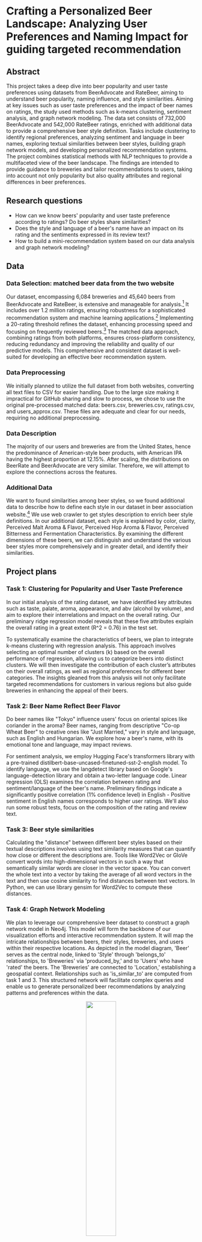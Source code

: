 # Crafting a Personalized Beer Landscape: Analyzing User Preferences and Naming Impact for guiding targeted recommendation
## Abstract
This project takes a deep dive into beer popularity and user taste preferences using datasets from BeerAdvocate and RateBeer, aiming to understand beer popularity, naming influence, and style similarities. Aiming at key issues such as user taste preferences and the impact of beer names on ratings, the study used methods such as k-means clustering, sentiment analysis, and graph network modeling. The data set consists of 732,000 BeerAdvocate and 542,000 RateBeer ratings, enriched with additional data to provide a comprehensive beer style definition.
Tasks include clustering to identify regional preferences, analyzing sentiment and language in beer names, exploring textual similarities between beer styles, building graph network models, and developing personalized recommendation systems. The project combines statistical methods with NLP techniques to provide a multifaceted view of the beer landscape. The findings are intended to provide guidance to breweries and tailor recommendations to users, taking into account not only popularity but also quality attributes and regional differences in beer preferences.

## Research questions
- How can we know beers' popularity and user taste preference according to ratings? Do beer styles share similarities?
- Does the style and language of a beer's name have an impact on its rating and the sentiments expressed in its review text?
- How to build a mini-recommendation system based on our data analysis and graph network modeling?
  
## Data
### Data Selection: matched beer data from the two website
Our dataset, encompassing 6,084 breweries and 45,640 beers from BeerAdvocate and RateBeer, is extensive and manageable for analysis.[^1] It includes over 1.2 million ratings, ensuring robustness for a sophisticated recommendation system and machine learning applications.[^1] Implementing a 20-rating threshold refines the dataset, enhancing processing speed and focusing on frequently reviewed beers.[^1] The matched data approach, combining ratings from both platforms, ensures cross-platform consistency, reducing redundancy and improving the reliability and quality of our predictive models. This comprehensive and consistent dataset is well-suited for developing an effective beer recommendation system.

### Data Preprocessing
We initially planned to utilize the full dataset from both websites, converting all text files to CSV for easier handling. Due to the large size making it impractical for GitHub sharing and slow to process, we chose to use the original pre-processed matched data: beers.csv, breweries.csv, ratings.csv, and users_approx.csv. These files are adequate and clear for our needs, requiring no additional preprocessing.

### Data Description 
The majority of our users and breweries are from the United States, hence the predominance of American-style beer products, with American IPA having the highest proportion at 12.15%. After scaling, the distributions on BeerRate and BeerAdvocate are very similar. Therefore, we will attempt to explore the connections across the features. 

### Additional Data
We want to found similarities among beer styles, so we found additional data to describe how to define each style in our dataset in beer association website.[^2] We use web crawler to get styles description to enrich beer style definitions. In our additional dataset, each style is explained by color, clarity, Perceived Malt Aroma & Flavor, Perceived Hop Aroma & Flavor, Perceived Bitterness and Fermentation Characteristics. By examining the different dimensions of these beers, we can distinguish and understand the various beer styles more comprehensively and in greater detail, and identify their similarities.

## Project plans
### Task 1: Clustering for Popularity and User Taste Preference
In our initial analysis of the rating dataset, we have identified key attributes such as taste, palate, aroma, appearance, and abv (alcohol by volume), and aim to explore their interrelations and impact on the overall rating. Our preliminary ridge regression model reveals that these five attributes explain the overall rating in a great extent (R^2 = 0.76) in the test set.

To systematically examine the characteristics of beers, we plan to integrate k-means clustering with regression analysis. This approach involves selecting an optimal number of clusters (k) based on the overall performance of regression, allowing us to categorize beers into distinct clusters. We will then investigate the contribution of each cluster’s attributes on their overall ratings, as well as regional preferences for different beer categories. The insights gleaned from this analysis will not only facilitate targeted recommendations for customers in various regions but also guide breweries in enhancing the appeal of their beers.

### Task 2: Beer Name Reflect Beer Flavor
Do beer names like "Tokyo" influence users' focus on oriental spices like coriander in the aroma? Beer names, ranging from descriptive "Co-op Wheat Beer" to creative ones like "Just Married," vary in style and language, such as English and Hungarian. We explore how a beer's name, with its emotional tone and language, may impact reviews.

For sentiment analysis, we employ Hugging Face's transformers library with a pre-trained distilbert-base-uncased-finetuned-sst-2-english model. To identify language, we use the langdetect library based on Google's language-detection library and obtain a two-letter language code.
Linear regression (OLS) examines the correlation between rating and sentiment/language of the beer's name. Preliminary findings indicate a significantly positive correlation (1% confidence level) in English - Positive sentiment in English names corresponds to higher user ratings. We'll also run some robust tests, focus on the composition of the rating and review text.

### Task 3: Beer style similarities
Calculating the "distance" between different beer styles based on their textual descriptions involves using text similarity measures that can quantify how close or different the descriptions are. Tools like Word2Vec or GloVe convert words into high-dimensional vectors in such a way that semantically similar words are closer in the vector space. You can convert the whole text into a vector by taking the average of all word vectors in the text and then use cosine similarity to find distances between text vectors. In Python, we can use library gensim for Word2Vec to compute these distances.

### Task 4: Graph Network Modeling
We plan to leverage our comprehensive beer dataset to construct a graph network model in Neo4j. This model will form the backbone of our visualization efforts and interactive recommendation system. It will map the intricate relationships between beers, their styles, breweries, and users within their respective locations. As depicted in the model diagram, 'Beer' serves as the central node, linked to 'Style' through 'belongs_to' relationships, to 'Breweries' via 'produced_by,' and to 'Users' who have 'rated' the beers. The 'Breweries' are connected to 'Location,' establishing a geospatial context. Relationships such as 'is_similar_to' are computed from task 1 and 3. This structured network will facilitate complex queries and enable us to generate personalized beer recommendations by analyzing patterns and preferences within the data.
<br>
<div align=center><img style="margin: 0 auto;" src ="https://github.com/epfl-ada/ada-2023-project-badanalysist/blob/main/img/graph%20network%20modeling.png" width="40%" height="40%"></div>

### Task 5: Recommendation Function
We aim to develop an comprehensive beer recommendation tool, utilizing data from beer review platforms. This tool, ideal for users with limited beer knowledge, will offer suggestions based on various factors including popularity, ABV, and qualitative attributes like taste. Furthermore, our initial data analysis suggests regional variations in beer preferences. This insight enables us to provide tailored recommendations that cater to both local tastes and those of tourists seeking regional specialties

Using NLP libraries such as nltk, we can extract descriptive keywords from reviews, enhancing our recommendations and enabling visualizations like WordClouds for an intuitive understanding of each beer. We'll also incorporate regional personalization by analyzing beer popularity and ratings across major global regions. Additionally, we plan to add a "you might also like" feature which suggests beers based on style similarities analyzed by task 3. The current recommendation function demonstrates the capability to suggest based on keywords and regions, with further criteria to be added in subsequent phases.


## Timeline
**16.11.2023** Data Handling and Preprocessing & Initial Exploratory Data Analysis

**30.11.2023** Task1-5 Implementation and Preliminary Analysis

**07.12.2023** Compile Final Analysis

**14.12.2023** Report Writing

**22.12.2023** Milestone 3 Deadline

## Team Organization
- Siyuan: task 1
- Zhixun: task 2
- Xinyi: task 3 & 4
- Yihan: task 5
Each team member will be responsible for creating the final visualizations for their respective task, completing the data story.

## Questions for TAs
TBC

## Reference
[^1]: Lederrey, G., & West, R. (2018, April). When sheep shop: measuring herding effects in product ratings with natural experiments. In Proceedings of the 2018 world wide web conference (pp. 793-802).
[^2]: 2023 Brewers Association Beer Style Guidelines: https://www.brewersassociation.org/edu/brewers-association-beer-style-guidelines/#116
